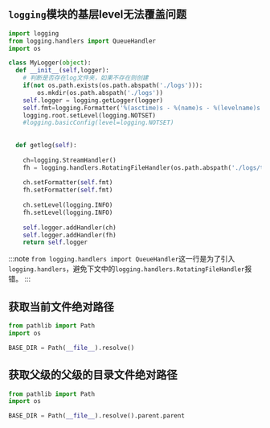 ## `logging`模块的基层level无法覆盖问题

```python {12}
import logging
from logging.handlers import QueueHandler
import os

class MyLogger(object):
  def __init__(self,logger):
    # 判断是否存在log文件夹，如果不存在则创建
    if(not os.path.exists(os.path.abspath('./logs'))):
        os.mkdir(os.path.abspath('./logs'))
    self.logger = logging.getLogger(logger)
    self.fmt=logging.Formatter('%(asctime)s - %(name)s - %(levelname)s -%(message)s ')
    logging.root.setLevel(logging.NOTSET)
    #logging.basicConfig(level=logging.NOTSET)
 
 
  def getlog(self):
 
    ch=logging.StreamHandler()
    fh = logging.handlers.RotatingFileHandler(os.path.abspath('./logs/test.log'), maxBytes=20000, backupCount=5)
 
    ch.setFormatter(self.fmt)
    fh.setFormatter(self.fmt)
 
    ch.setLevel(logging.INFO)
    fh.setLevel(logging.INFO)
 
    self.logger.addHandler(ch)
    self.logger.addHandler(fh)
    return self.logger
```

:::note
`from logging.handlers import QueueHandler`这一行是为了引入`logging.handlers`，避免下文中的`logging.handlers.RotatingFileHandler`报错。
:::

## 获取当前文件绝对路径

```python
from pathlib import Path
import os

BASE_DIR = Path(__file__).resolve()
```

## 获取父级的父级的目录文件绝对路径

```python
from pathlib import Path
import os

BASE_DIR = Path(__file__).resolve().parent.parent
```